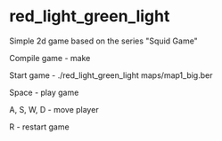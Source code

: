 # red_light_green_light
Simple 2d game based on the series "Squid Game"

Compile game - make

Start game - ./red_light_green_light maps/map1_big.ber

Space - play game

A, S, W, D - move player

R - restart game
